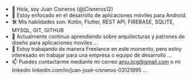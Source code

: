 - 👋 Hola, soy Juan Cisneros (@jCisneros12)
- 👀 Estoy enfocado en el desarrollo de aplicaciones móviles para Android.
- 🛠 Mis habildades son: Kotlin, Flutter, REST API, FIREBASE, SQLITE, MYSQL, GIT, GITHUB
- 🌱 Actualmente continuo aprendiendo sobre arquitecturas y patrones de diseño para aplicaciones moviles ...
- 💞️ Estoy trabajando de manera Freelance en este momento, pero estoy interesado en trabajar para una empresa o equipo de desarrollo ...
- 📫 Puedes contactarme mediante mi correo anju.jjcg@gmail.com o mi linkedin linkedin.com/in/juan-josé-cisneros-03121995 ...

<!---
jCisneros12/jCisneros12 is a ✨ special ✨ repository because its `README.md` (this file) appears on your GitHub profile.
You can click the Preview link to take a look at your changes.
--->
